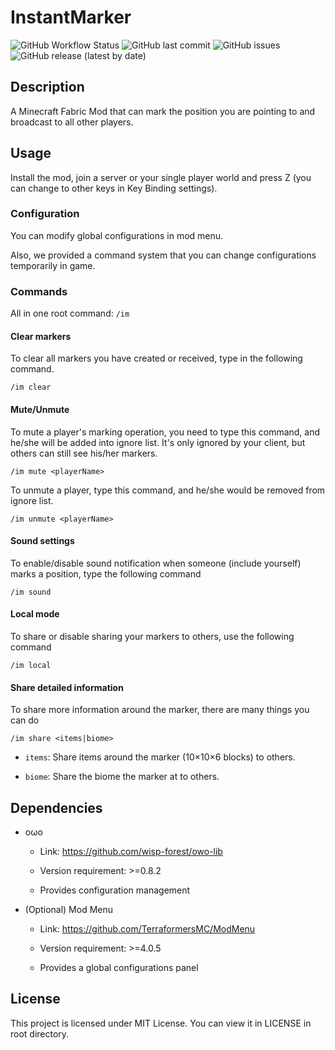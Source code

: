 # InstantMarker

![GitHub Workflow Status](https://img.shields.io/github/actions/workflow/status/Ranzeplay/InstantMarker/build.yml)
![GitHub last commit](https://img.shields.io/github/last-commit/Ranzeplay/InstantMarker)
![GitHub issues](https://img.shields.io/github/issues/Ranzeplay/InstantMarker)
![GitHub release (latest by date)](https://img.shields.io/github/v/release/Ranzeplay/InstantMarker)

## Description

A Minecraft Fabric Mod that can mark the position you are pointing to and broadcast to all other players.

## Usage

Install the mod, join a server or your single player world and press Z (you can change to other keys in Key Binding settings).

### Configuration

You can modify global configurations in mod menu.

Also, we provided a command system that you can change configurations temporarily in game.

### Commands

All in one root command: `/im`

#### Clear markers

To clear all markers you have created or received, type in the following command.

```
/im clear
```

#### Mute/Unmute

To mute a player's marking operation, you need to type this command, and he/she will be added into ignore list. It's only ignored by your client,  but others can still see his/her markers.

```
/im mute <playerName>
```

To unmute a player, type this command, and he/she would be removed from ignore list.

```
/im unmute <playerName>
```

#### Sound settings

To enable/disable sound notification when someone (include yourself) marks a position, type the following command

```
/im sound
```

#### Local mode

To share or disable sharing your markers to others, use the following command

```
/im local
```

#### Share detailed information

To share more information around the marker, there are many things you can do

```
/im share <items|biome>
```

- `items`: Share items around the marker (10×10×6 blocks) to others.

- `biome`: Share the biome the marker at to others.

## Dependencies

- oωo
  
  - Link: https://github.com/wisp-forest/owo-lib
  
  - Version requirement: >=0.8.2
  
  - Provides configuration management

- (Optional) Mod Menu
  
  - Link: https://github.com/TerraformersMC/ModMenu
  
  - Version requirement: >=4.0.5
  
  - Provides a global configurations panel
  
  

## License

This project is licensed under MIT License. You can view it in LICENSE in root directory.
